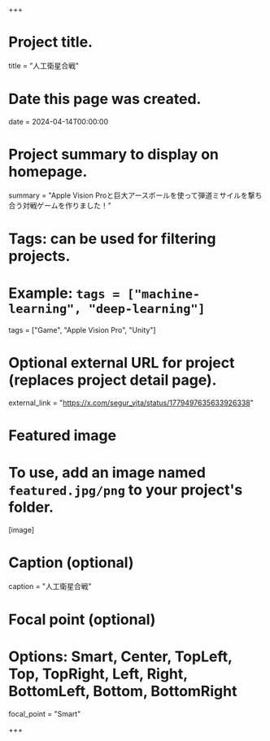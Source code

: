 +++
# Project title.
title = "人工衛星合戦"

# Date this page was created.
date = 2024-04-14T00:00:00

# Project summary to display on homepage.
summary = "Apple Vision Proと巨大アースボールを使って弾道ミサイルを撃ち合う対戦ゲームを作りました！"

# Tags: can be used for filtering projects.
# Example: `tags = ["machine-learning", "deep-learning"]`
tags = ["Game", "Apple Vision Pro", "Unity"]

# Optional external URL for project (replaces project detail page).
external_link = "https://x.com/segur_vita/status/1779497635633926338"

# Featured image
# To use, add an image named `featured.jpg/png` to your project's folder. 
[image]
  # Caption (optional)
  caption = "人工衛星合戦"

  # Focal point (optional)
  # Options: Smart, Center, TopLeft, Top, TopRight, Left, Right, BottomLeft, Bottom, BottomRight
  focal_point = "Smart"

+++



